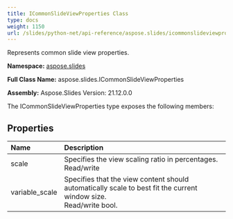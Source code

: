 ```yaml
---
title: ICommonSlideViewProperties Class
type: docs
weight: 1150
url: /slides/python-net/api-reference/aspose.slides/icommonslideviewproperties/
---
```


Represents common slide view properties.

**Namespace:** [aspose.slides](/slides/python-net/api-reference/aspose.slides/)

**Full Class Name:** aspose.slides.ICommonSlideViewProperties

**Assembly:**  Aspose.Slides Version: 21.12.0.0

The ICommonSlideViewProperties type exposes the following members:
## **Properties**
|**Name**|**Description**|
| :- | :- |
|scale|Specifies the view scaling ratio in percentages.<br/>            Read/write|
|variable_scale|Specifies that the view content should automatically scale to best fit the current window size.<br/>            Read/write bool.|
